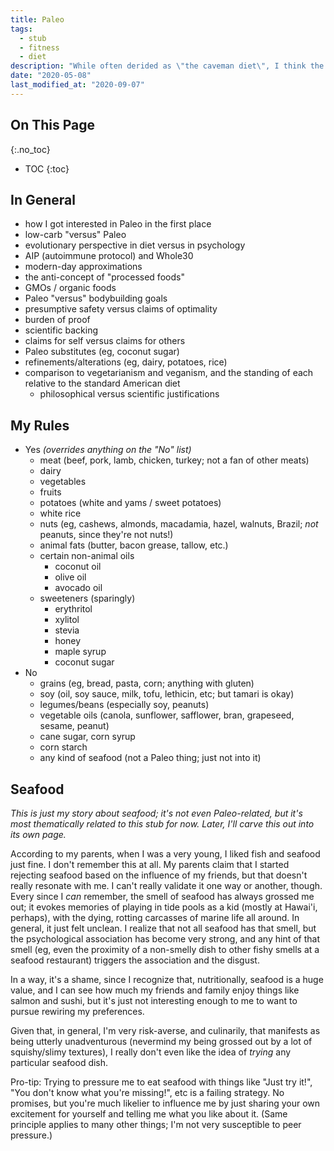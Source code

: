 ```yaml
---
title: Paleo
tags:
  - stub
  - fitness
  - diet
description: "While often derided as \"the caveman diet\", I think the right approach to evaluating Paleo is in thinking of it as a presumptively safe default."
date: "2020-05-08"
last_modified_at: "2020-09-07"
---
```


## On This Page
{:.no_toc}
* TOC
{:toc}

## In General

* how I got interested in Paleo in the first place
* low-carb "versus" Paleo
* evolutionary perspective in diet versus in psychology
* AIP (autoimmune protocol) and Whole30
* modern-day approximations
* the anti-concept of "processed foods"
* GMOs / organic foods
* Paleo "versus" bodybuilding goals
* presumptive safety versus claims of optimality
* burden of proof
* scientific backing
* claims for self versus claims for others
* Paleo substitutes (eg, coconut sugar)
* refinements/alterations (eg, dairy, potatoes, rice)
* comparison to vegetarianism and veganism, and the standing of each relative to the standard American diet
  * philosophical versus scientific justifications

## My Rules

* Yes _(overrides anything on the "No" list)_
  * meat (beef, pork, lamb, chicken, turkey; not a fan of other meats)
  * dairy
  * vegetables
  * fruits
  * potatoes (white and yams / sweet potatoes)
  * white rice
  * nuts (eg, cashews, almonds, macadamia, hazel, walnuts, Brazil; _not_ peanuts, since they're not nuts!)
  * animal fats (butter, bacon grease, tallow, etc.)
  * certain non-animal oils
    * coconut oil
    * olive oil
    * avocado oil
  * sweeteners (sparingly)
    * erythritol
    * xylitol
    * stevia
    * honey
    * maple syrup
    * coconut sugar
* No
  * grains (eg, bread, pasta, corn; anything with gluten)
  * soy (oil, soy sauce, milk, tofu, lethicin, etc; but tamari is okay)
  * legumes/beans (especially soy, peanuts)
  * vegetable oils (canola, sunflower, safflower, bran, grapeseed, sesame, peanut)
  * cane sugar, corn syrup
  * corn starch
  * any kind of seafood (not a Paleo thing; just not into it)

## Seafood
_This is just my story about seafood; it's not even Paleo-related, but it's most thematically related to this stub for now. Later, I'll carve this out into its own page._

According to my parents, when I was a very young, I liked fish and seafood just fine. I don't remember this at all. My parents claim that I started rejecting seafood based on the influence of my friends, but that doesn't really resonate with me. I can't really validate it one way or another, though. Every since I _can_ remember, the smell of seafood has always grossed me out; it evokes memories of playing in tide pools as a kid (mostly at Hawai'i, perhaps), with the dying, rotting carcasses of marine life all around. In general, it just felt unclean. I realize that not all seafood has that smell, but the psychological association has become very strong, and any hint of that smell (eg, even the proximity of a non-smelly dish to other fishy smells at a seafood restaurant) triggers the association and the disgust.

In a way, it's a shame, since I recognize that, nutritionally, seafood is a huge value, and I can see how much my friends and family enjoy things like salmon and sushi, but it's just not interesting enough to me to want to pursue rewiring my preferences.

Given that, in general, I'm very risk-averse, and culinarily, that manifests as being utterly unadventurous (nevermind my being grossed out by a lot of squishy/slimy textures), I really don't even like the idea of _trying_ any particular seafood dish.

Pro-tip: Trying to pressure me to eat seafood with things like "Just try it!", "You don't know what you're missing!", etc is a failing strategy. No promises, but you're much likelier to influence me by just sharing your own excitement for yourself and telling me what you like about it. (Same principle applies to many other things; I'm not very susceptible to peer pressure.)
